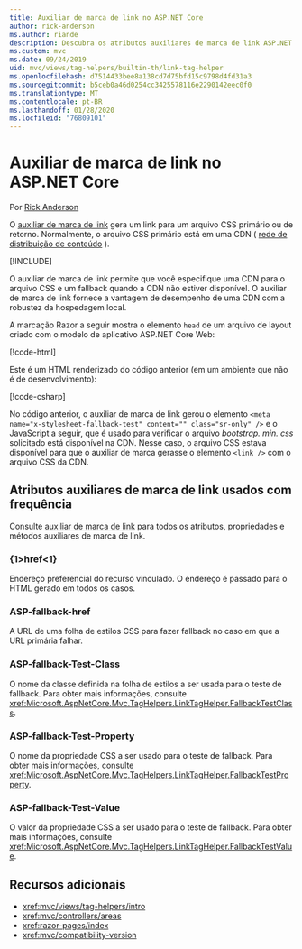 ```yaml
---
title: Auxiliar de marca de link no ASP.NET Core
author: rick-anderson
ms.author: riande
description: Descubra os atributos auxiliares de marca de link ASP.NET Core e a função que cada atributo desempenha na extensão do comportamento da marca de link HTML.
ms.custom: mvc
ms.date: 09/24/2019
uid: mvc/views/tag-helpers/builtin-th/link-tag-helper
ms.openlocfilehash: d7514433bee8a138cd7d75bfd15c9798d4fd31a3
ms.sourcegitcommit: b5ceb0a46d0254cc3425578116e2290142eec0f0
ms.translationtype: MT
ms.contentlocale: pt-BR
ms.lasthandoff: 01/28/2020
ms.locfileid: "76809101"
---
```

# <a name="link-tag-helper-in-aspnet-core"></a>Auxiliar de marca de link no ASP.NET Core

Por [Rick Anderson](https://twitter.com/RickAndMSFT)

O [auxiliar de marca de link](xref:Microsoft.AspNetCore.Mvc.TagHelpers.LinkTagHelper) gera um link para um arquivo CSS primário ou de retorno. Normalmente, o arquivo CSS primário está em uma CDN ( [rede de distribuição de conteúdo](/office365/enterprise/content-delivery-networks#what-exactly-is-a-cdn) ).

[!INCLUDE[](~/includes/cdn.md)]

O auxiliar de marca de link permite que você especifique uma CDN para o arquivo CSS e um fallback quando a CDN não estiver disponível. O auxiliar de marca de link fornece a vantagem de desempenho de uma CDN com a robustez da hospedagem local.

A marcação Razor a seguir mostra o elemento `head` de um arquivo de layout criado com o modelo de aplicativo ASP.NET Core Web:

[!code-html[](link-tag-helper/sample/_Layout.cshtml?name=snippet)]

Este é um HTML renderizado do código anterior (em um ambiente que não é de desenvolvimento):

[!code-csharp[](link-tag-helper/sample/HtmlPage1.html)]

No código anterior, o auxiliar de marca de link gerou o elemento `<meta name="x-stylesheet-fallback-test" content="" class="sr-only" />` e o JavaScript a seguir, que é usado para verificar o arquivo *bootstrap. min. css* solicitado está disponível na CDN. Nesse caso, o arquivo CSS estava disponível para que o auxiliar de marca gerasse o elemento `<link />` com o arquivo CSS da CDN.

## <a name="commonly-used-link-tag-helper-attributes"></a>Atributos auxiliares de marca de link usados com frequência

Consulte [auxiliar de marca de link](xref:Microsoft.AspNetCore.Mvc.TagHelpers.LinkTagHelper) para todos os atributos, propriedades e métodos auxiliares de marca de link.

### <a name="href"></a>{1&gt;href&lt;1}

Endereço preferencial do recurso vinculado. O endereço é passado para o HTML gerado em todos os casos.

### <a name="asp-fallback-href"></a>ASP-fallback-href

A URL de uma folha de estilos CSS para fazer fallback no caso em que a URL primária falhar.

### <a name="asp-fallback-test-class"></a>ASP-fallback-Test-Class

O nome da classe definida na folha de estilos a ser usada para o teste de fallback. Para obter mais informações, consulte <xref:Microsoft.AspNetCore.Mvc.TagHelpers.LinkTagHelper.FallbackTestClass>.

### <a name="asp-fallback-test-property"></a>ASP-fallback-Test-Property

O nome da propriedade CSS a ser usado para o teste de fallback. Para obter mais informações, consulte <xref:Microsoft.AspNetCore.Mvc.TagHelpers.LinkTagHelper.FallbackTestProperty>.

### <a name="asp-fallback-test-value"></a>ASP-fallback-Test-Value

O valor da propriedade CSS a ser usado para o teste de fallback. Para obter mais informações, consulte <xref:Microsoft.AspNetCore.Mvc.TagHelpers.LinkTagHelper.FallbackTestValue>.

## <a name="additional-resources"></a>Recursos adicionais

* <xref:mvc/views/tag-helpers/intro>
* <xref:mvc/controllers/areas>
* <xref:razor-pages/index>
* <xref:mvc/compatibility-version>
